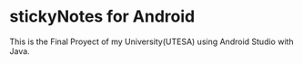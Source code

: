 # stickyNotes for Android
 This is the Final Proyect of my University(UTESA) using Android Studio with Java. 
